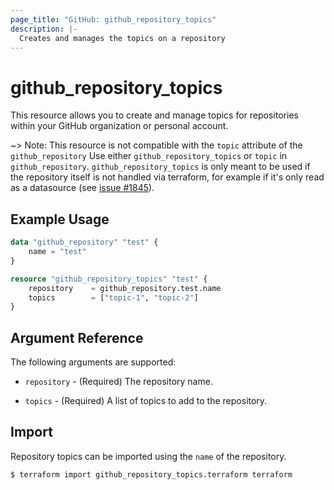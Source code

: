 ```yaml
---
page_title: "GitHub: github_repository_topics"
description: |-
  Creates and manages the topics on a repository
---
```


# github_repository_topics

This resource allows you to create and manage topics for repositories within your GitHub organization or personal account.

~> Note: This resource is not compatible with the `topic` attribute of the `github_repository` Use either `github_repository_topics` or `topic` in `github_repository`. `github_repository_topics` is only meant to be used if the repository itself is not handled via terraform, for example if it's only read as a datasource (see [issue #1845](https://github.com/integrations/terraform-provider-github/issues/1845)).

## Example Usage

```terraform
data "github_repository" "test" {
    name = "test"
}

resource "github_repository_topics" "test" {
    repository    = github_repository.test.name
    topics        = ["topic-1", "topic-2"]
}
```

## Argument Reference

The following arguments are supported:

* `repository` - (Required) The repository name.

* `topics` - (Required) A list of topics to add to the repository.

## Import

Repository topics can be imported using the `name` of the repository.

```
$ terraform import github_repository_topics.terraform terraform
```
